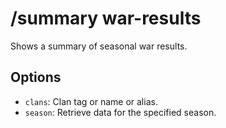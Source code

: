 # /summary war-results

Shows a summary of seasonal war results.

## Options

- `clans`: Clan tag or name or alias.
- `season`: Retrieve data for the specified season.

